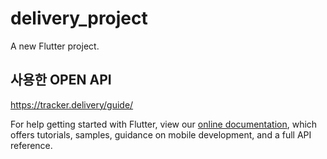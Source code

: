 # delivery_project

A new Flutter project.

## 사용한 OPEN API
https://tracker.delivery/guide/



For help getting started with Flutter, view our
[online documentation](https://flutter.dev/docs), which offers tutorials,
samples, guidance on mobile development, and a full API reference.
